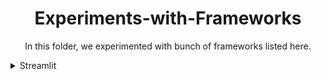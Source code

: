 <h1 align="center">Experiments-with-Frameworks</h1>
<p align="center">
In this folder, we experimented with bunch of frameworks listed here. 
</p>

<details>
<summary>Streamlit</summary>
<br>
  
pip install streamlit

cd Experiments-with-Frameworks

cd Streamlit 

streamlit run main.py
</details>


